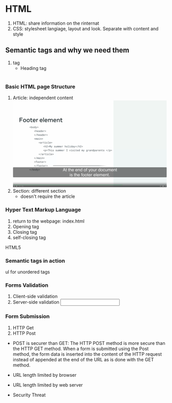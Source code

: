# HTML
1. HTML: share information on the rinternat
2. CSS: stylesheet langiage, layout and look. Separate with content and style

## Semantic tags and why we need them
1. tag
    - Heading tag <H1/>

### Basic HTML page Structure
1. Article: independent content
![HTML_article.png](../HTML_article.png)
2. Section: different section
    - doesn't require the article

### Hyper Text Markup Language
1. return to the webpage: index.html
2. Opening tag
3. Closing tag
4. self-closing tag

HTML5


### Semantic tags in action
ul for unordered tags

### Forms Validation
1. Client-side validation
2. Server-side validation
    <input type = "email">
    
### Form Submission
1. HTTP Get
2. HTTP Post

- POST is securer than GET: The HTTP POST method is more secure than the HTTP GET method. When a form is submitted using the Post method, the form data is inserted into the content of the HTTP request instead of appended at the end of the URL as is done with the GET method.

- URL length limited by browser
- URL length limited by web server
- Security Threat